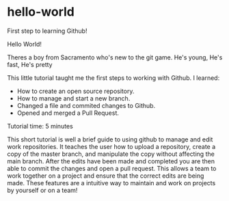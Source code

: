 # hello-world
First step to learning Github!

Hello World!

Theres a boy from Sacramento who's new to the git game. He's young, He's fast, He's pretty

This little tutorial taught me the first steps to working with Github.
I learned:
- How to create an open source repository.
- How to manage and start a new branch. 
- Changed a file and commited changes to Github.
- Opened and merged a Pull Request.


Tutorial time: 5 minutes

This short tutorial is well a brief guide to using github to manage and edit work repositories. It teaches the user how to upload a repository, create a copy of the master branch, and manipulate the copy without affecting the main branch. After the edits have been made and completed you are then able to commit the changes and open a pull request. This allows a team to work together on a project and ensure that the correct edits are being made. These features are a intuitive way to maintain and work on projects by yourself or on a team!
